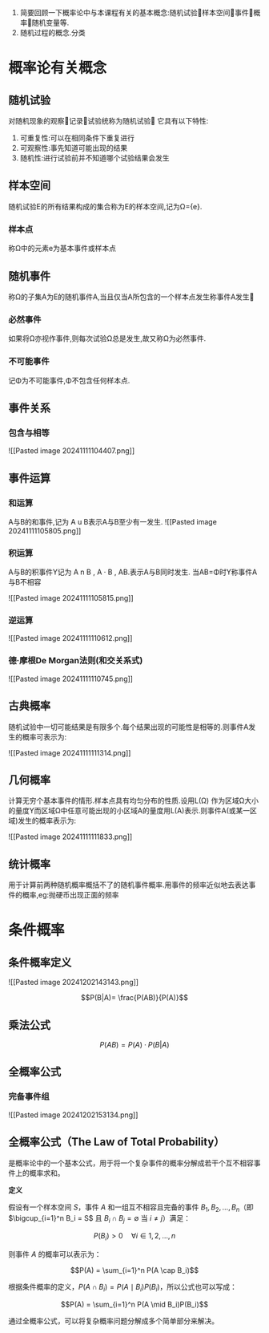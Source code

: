 1. 简要回顾一下概率论中与本课程有关的基本概念:随机试验样本空间事件概率随机变量等.
2. 随机过程的概念.分类

# 概率论有关概念

## 随机试验

对随机现象的观察记录试验统称为随机试验
它具有以下特性:
1. 可重复性:可以在相同条件下重复进行
2. 可观察性:事先知道可能出现的结果
3. 随机性:进行试验前并不知道哪个试验结果会发生

## 样本空间

随机试验E的所有结果构成的集合称为E的样本空间,记为Ω={e}.

### 样本点

称Ω中的元素e为基本事件或样本点

## 随机事件

称Ω的子集A为E的随机事件A,当且仅当A所包含的一个样本点发生称事件A发生

### 必然事件

如果将Ω亦视作事件,则每次试验Ω总是发生,故又称Ω为必然事件.

### 不可能事件

记Φ为不可能事件,Φ不包含任何样本点.

## 事件关系

### 包含与相等

![[Pasted image 20241111104407.png]]

## 事件运算

### 和运算

A与B的和事件,记为 A u B表示A与B至少有一发生.
![[Pasted image 20241111105805.png]]

### 积运算

A与B的积事件Y记为 A n B , A · B , AB.表示A与B同时发生.
当AB=Φ时Y称事件A与B不相容

![[Pasted image 20241111105815.png]]

### 逆运算

![[Pasted image 20241111110612.png]]

### 德·摩根De Morgan法则(和交关系式)

![[Pasted image 20241111110745.png]]

## 古典概率

随机试验中一切可能结果是有限多个.每个结果出现的可能性是相等的.则事件A发生的概率可表示为:

![[Pasted image 20241111111314.png]]

## 几何概率

计算无穷个基本事件的情形.样本点具有均匀分布的性质.设用L(Ω) 作为区域Ω大小的量度Y而区域Ω中任意可能出现的小区域A的量度用L(A)表示.则事件A(或某一区域)发生的概率表示为:

![[Pasted image 20241111111833.png]]

## 统计概率

用于计算前两种随机概率概括不了的随机事件概率.用事件的频率近似地去表达事件的概率,eg:抛硬币出现正面的频率

# 条件概率

## 条件概率定义

![[Pasted image 20241202143143.png]]

$$P(B|A)= \frac{P(AB)}{P(A)}$$

## 乘法公式

$$P(AB)=P(A)·P(B|A)$$

## 全概率公式

### 完备事件组

![[Pasted image 20241202153134.png]]

## **全概率公式**（The Law of Total Probability）

是概率论中的一个基本公式，用于将一个复杂事件的概率分解成若干个互不相容事件上的概率求和。

**定义**

假设有一个样本空间 $S$，事件 $A$ 和一组互不相容且完备的事件 $B_1, B_2, \dots, B_n$（即 $\bigcup_{i=1}^n B_i = S$ 且 $B_i \cap B_j = \emptyset$ 当 $i \neq j$）满足：

$$P(B_i) > 0 \quad \forall i \in {1, 2, \dots, n}$$

  

则事件 $A$ 的概率可以表示为：

$$P(A) = \sum_{i=1}^n P(A \cap B_i)$$

根据条件概率的定义，$P(A \cap B_i) = P(A \mid B_i)P(B_i)$，所以公式也可以写成：

$$P(A) = \sum_{i=1}^n P(A \mid B_i)P(B_i)$$

通过全概率公式，可以将复杂概率问题分解成多个简单部分来解决。

